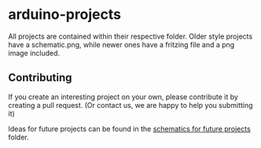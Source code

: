 # arduino-projects

All projects are contained within their respective folder. Older style projects have a schematic.png, while newer ones have a fritzing file and a png image included.

## Contributing

If you create an interesting project on your own, please contribute it by creating a pull request. (Or contact us, we are happy to help you submitting it)

Ideas for future projects can be found in the [schematics for future projects](https://github.com/milestone-computer-science-society/arduino-projects/tree/master/schematics%20for%20future%20projects) folder.
